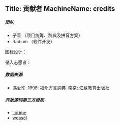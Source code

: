 Title: 贡献者
MachineName: credits
---
##### 团队

 * 子善 （项目统筹、辞典及拼音方案）
 * Radium （软件开发）

图标设计：

录入志愿者：


##### 数据来源
 * 馮愛珍. 1998. 福州方言詞典. 南京: 江蘇教育出版社

##### 开放源码第三方授权

 * [librime](https://github.com/rime/librime/blob/master/LICENSE)
 * [weasel](https://github.com/rime/weasel/blob/master/LICENSE.txt)
